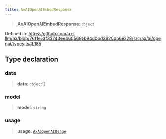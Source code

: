 ```yaml
---
title: AxAIOpenAIEmbedResponse
---
```


> **AxAIOpenAIEmbedResponse**: `object`

Defined in: https://github.com/ax-llm/ax/blob/76f1e53f33743ee460569bb94d0bd3620db6e328/src/ax/ai/openai/types.ts#L185

## Type declaration

<a id="data"></a>

### data

> **data**: `object`[]

<a id="model"></a>

### model

> **model**: `string`

<a id="usage"></a>

### usage

> **usage**: [`AxAIOpenAIUsage`](/api/#03-apidocs/typealiasaxaiopenaiusage)
